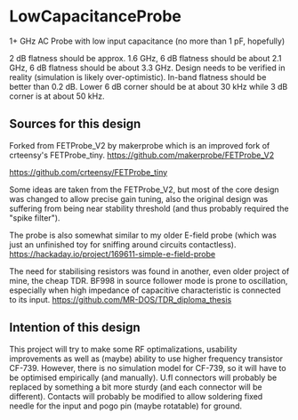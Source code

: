 # LowCapacitanceProbe
1+ GHz AC Probe with low input capacitance (no more than 1 pF, hopefully)

2 dB flatness should be approx. 1.6 GHz, 6 dB flatness should be about 2.1 GHz, 6 dB flatness should be about 3.3 GHz. Design needs to be verified in reality (simulation is likely over-optimistic). In-band flatness should be better than 0.2 dB. Lower 6 dB corner should be at about 30 kHz while 3 dB corner is at about 50 kHz.

## Sources for this design

Forked from FETProbe_V2 by makerprobe which is an improved fork of crteensy's FETProbe_tiny.
https://github.com/makerprobe/FETProbe_V2

https://github.com/crteensy/FETProbe_tiny

Some ideas are taken from the FETProbe_V2, but most of the core design was changed to allow precise gain tuning, also the original design was suffering from being near stability threshold (and thus probably required the "spike filter").

The probe is also somewhat similar to my older E-field probe (which was just an unfinished toy for sniffing around circuits contactless).
https://hackaday.io/project/169611-simple-e-field-probe

The need for stabilising resistors was found in another, even older project of mine, the cheap TDR. BF998 in source follower mode is prone to oscillation, especially when high impedance of capacitive characteristic is connected to its input.
https://github.com/MR-DOS/TDR_diploma_thesis

## Intention of this design

This project will try to make some RF optimalizations, usability improvements as well as (maybe) ability to use higher frequency transistor CF-739. However, there is no simulation model for CF-739, so it will have to be optimised empirically (and manually). U.fl connectors will probably be replaced by something a bit more sturdy (and each connector will be different). Contacts will probably be modified to allow soldering fixed needle for the input and pogo pin (maybe rotatable) for ground.
